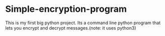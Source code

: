 # Simple-encryption-program
This is my first big python project. Its a command line python program that lets you encrypt and decrypt messages.(note: it uses python3)

